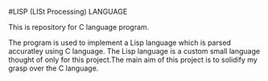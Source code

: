#LISP (LISt Processing) LANGUAGE

This is repository for C language program.

The program is used to implement a Lisp language which is parsed accuratley using C language.
The Lisp language is a custom small language thought of only for this project.The main aim of this project is to solidify my grasp over the C language.

